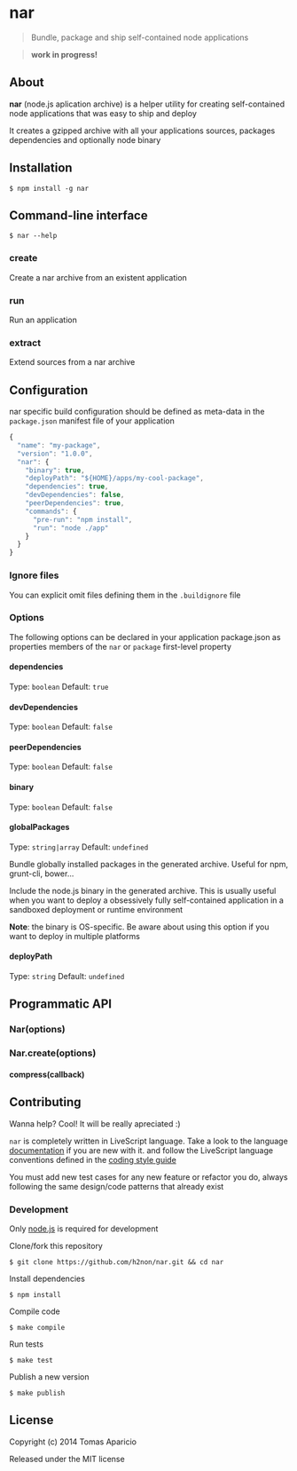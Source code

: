 # nar

> Bundle, package and ship self-contained node applications

> **work in progress!**

## About

**nar** (node.js aplication archive) is a helper utility for creating self-contained node applications that was easy to
ship and deploy

It creates a gzipped archive with all your applications sources, packages dependencies and
optionally node binary

## Installation

```
$ npm install -g nar
```

## Command-line interface

```
$ nar --help

```

### create

Create a nar archive from an existent application

### run

Run an application

### extract

Extend sources from a nar archive

## Configuration

nar specific build configuration should be defined as meta-data
in the `package.json` manifest file of your application

```js
{
  "name": "my-package",
  "version": "1.0.0",
  "nar": {
    "binary": true,
    "deployPath": "${HOME}/apps/my-cool-package",
    "dependencies": true,
    "devDependencies": false,
    "peerDependencies": true,
    "commands": {
      "pre-run": "npm install",
      "run": "node ./app"
    }
  }
}
```

### Ignore files

You can explicit omit files defining them in the `.buildignore` file

### Options

The following options can be declared in your application package.json as
properties members of the `nar` or `package` first-level property

#### dependencies
Type: `boolean`
Default: `true`

#### devDependencies
Type: `boolean`
Default: `false`

#### peerDependencies
Type: `boolean`
Default: `false`

#### binary
Type: `boolean`
Default: `false`

#### globalPackages
Type: `string|array`
Default: `undefined`

Bundle globally installed packages in the generated archive.
Useful for npm, grunt-cli, bower...

Include the node.js binary in the generated archive.
This is usually useful when you want to deploy a obsessively fully self-contained application
in a sandboxed deployment or runtime environment

**Note**: the binary is OS-specific. Be aware about using this option if you want to deploy in multiple platforms

#### deployPath
Type: `string`
Default: `undefined`

## Programmatic API

### Nar(options)

### Nar.create(options)

#### compress(callback)

## Contributing

Wanna help? Cool! It will be really apreciated :)

`nar` is completely written in LiveScript language.
Take a look to the language [documentation][livescript] if you are new with it.
and follow the LiveScript language conventions defined in the [coding style guide][coding-style]

You must add new test cases for any new feature or refactor you do,
always following the same design/code patterns that already exist

### Development

Only [node.js](http://nodejs.org) is required for development

Clone/fork this repository
```
$ git clone https://github.com/h2non/nar.git && cd nar
```

Install dependencies
```
$ npm install
```

Compile code
```
$ make compile
```

Run tests
```
$ make test
```

Publish a new version
```
$ make publish
```

## License

Copyright (c) 2014 Tomas Aparicio

Released under the MIT license

[livescript]: http://livescript.net
[coding-style]: https://github.com/gkz/LiveScript-style-guide
